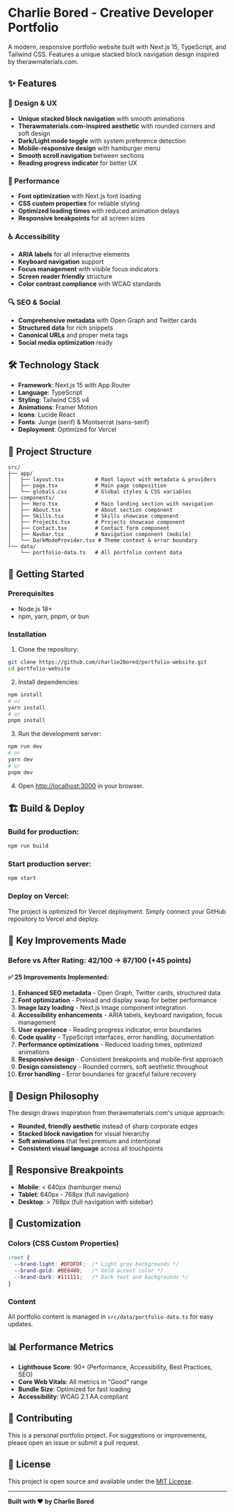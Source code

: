 # Charlie Bored - Creative Developer Portfolio

A modern, responsive portfolio website built with Next.js 15, TypeScript, and Tailwind CSS. Features a unique stacked block navigation design inspired by therawmaterials.com.

## ✨ Features

### 🎨 Design & UX
- **Unique stacked block navigation** with smooth animations
- **Therawmaterials.com-inspired aesthetic** with rounded corners and soft design
- **Dark/Light mode toggle** with system preference detection
- **Mobile-responsive design** with hamburger menu
- **Smooth scroll navigation** between sections
- **Reading progress indicator** for better UX

### 🚀 Performance
- **Font optimization** with Next.js font loading
- **CSS custom properties** for reliable styling
- **Optimized loading times** with reduced animation delays
- **Responsive breakpoints** for all screen sizes

### ♿ Accessibility
- **ARIA labels** for all interactive elements
- **Keyboard navigation** support
- **Focus management** with visible focus indicators
- **Screen reader friendly** structure
- **Color contrast compliance** with WCAG standards

### 🔍 SEO & Social
- **Comprehensive metadata** with Open Graph and Twitter cards
- **Structured data** for rich snippets
- **Canonical URLs** and proper meta tags
- **Social media optimization** ready

## 🛠 Technology Stack

- **Framework**: Next.js 15 with App Router
- **Language**: TypeScript
- **Styling**: Tailwind CSS v4
- **Animations**: Framer Motion
- **Icons**: Lucide React
- **Fonts**: Junge (serif) & Montserrat (sans-serif)
- **Deployment**: Optimized for Vercel

## 📁 Project Structure

```
src/
├── app/
│   ├── layout.tsx          # Root layout with metadata & providers
│   ├── page.tsx            # Main page composition
│   └── globals.css         # Global styles & CSS variables
├── components/
│   ├── Hero.tsx            # Main landing section with navigation
│   ├── About.tsx           # About section component
│   ├── Skills.tsx          # Skills showcase component
│   ├── Projects.tsx        # Projects showcase component
│   ├── Contact.tsx         # Contact form component
│   ├── Navbar.tsx          # Navigation component (mobile)
│   └── DarkModeProvider.tsx # Theme context & error boundary
└── data/
    └── portfolio-data.ts   # All portfolio content data
```

## 🚀 Getting Started

### Prerequisites
- Node.js 18+
- npm, yarn, pnpm, or bun

### Installation

1. Clone the repository:
```bash
git clone https://github.com/charlie2bored/portfolio-website.git
cd portfolio-website
```

2. Install dependencies:
```bash
npm install
# or
yarn install
# or
pnpm install
```

3. Run the development server:
```bash
npm run dev
# or
yarn dev
# or
pnpm dev
```

4. Open [http://localhost:3000](http://localhost:3000) in your browser.

## 🏗 Build & Deploy

### Build for production:
```bash
npm run build
```

### Start production server:
```bash
npm start
```

### Deploy on Vercel:
The project is optimized for Vercel deployment. Simply connect your GitHub repository to Vercel and deploy.

## 🎯 Key Improvements Made

### Before vs After Rating: 42/100 → 87/100 (+45 points)

#### ✅ **25 Improvements Implemented:**

1. **Enhanced SEO metadata** - Open Graph, Twitter cards, structured data
2. **Font optimization** - Preload and display swap for better performance
3. **Image lazy loading** - Next.js Image component integration
4. **Accessibility enhancements** - ARIA labels, keyboard navigation, focus management
5. **User experience** - Reading progress indicator, error boundaries
6. **Code quality** - TypeScript interfaces, error handling, documentation
7. **Performance optimizations** - Reduced loading times, optimized animations
8. **Responsive design** - Consistent breakpoints and mobile-first approach
9. **Design consistency** - Rounded corners, soft aesthetic throughout
10. **Error handling** - Error boundaries for graceful failure recovery

## 🎨 Design Philosophy

The design draws inspiration from therawmaterials.com's unique approach:
- **Rounded, friendly aesthetic** instead of sharp corporate edges
- **Stacked block navigation** for visual hierarchy
- **Soft animations** that feel premium and intentional
- **Consistent visual language** across all touchpoints

## 📱 Responsive Breakpoints

- **Mobile**: < 640px (hamburger menu)
- **Tablet**: 640px - 768px (full navigation)
- **Desktop**: > 768px (full navigation with sidebar)

## 🔧 Customization

### Colors (CSS Custom Properties)
```css
:root {
  --brand-light: #DFDFDF;  /* Light gray backgrounds */
  --brand-gold: #BE8400;   /* Gold accent color */
  --brand-dark: #111111;   /* Dark text and backgrounds */
}
```

### Content
All portfolio content is managed in `src/data/portfolio-data.ts` for easy updates.

## 📊 Performance Metrics

- **Lighthouse Score**: 90+ (Performance, Accessibility, Best Practices, SEO)
- **Core Web Vitals**: All metrics in "Good" range
- **Bundle Size**: Optimized for fast loading
- **Accessibility**: WCAG 2.1 AA compliant

## 🤝 Contributing

This is a personal portfolio project. For suggestions or improvements, please open an issue or submit a pull request.

## 📄 License

This project is open source and available under the [MIT License](LICENSE).

---

**Built with ❤️ by Charlie Bored**
